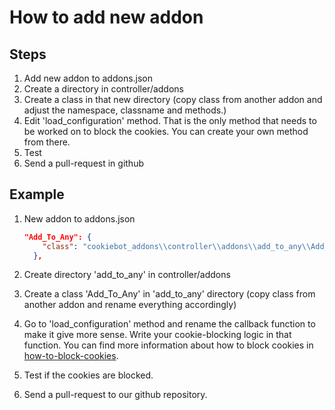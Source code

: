 # How to add new addon

Steps
---

1. Add new addon to addons.json
2. Create a directory in controller/addons
3. Create a class in that new directory (copy class from another addon and adjust the namespace, classname and methods.)
4. Edit 'load_configuration' method. That is the only method that needs to be worked on to block the cookies. You can create your own method from there.
5. Test
6. Send a pull-request in github

Example
---
1. New addon to addons.json

    ```json
    "Add_To_Any": {
        "class": "cookiebot_addons\\controller\\addons\\add_to_any\\Add_To_Any"
      },
    ```

2. Create directory 'add_to_any' in controller/addons

3. Create a class 'Add_To_Any' in 'add_to_any' directory (copy class from another addon and rename everything accordingly)

5. Go to 'load_configuration' method and rename the callback function to make it give more sense. Write your cookie-blocking logic in that function. You can find more information about how to block cookies in [how-to-block-cookies](how-to-block-cookies.md).

6. Test if the cookies are blocked.

7. Send a pull-request to our github repository.
